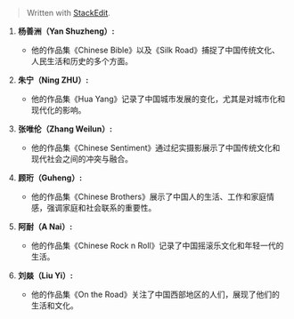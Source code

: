 


> Written with [StackEdit](https://stackedit.io/).
1.  **杨善洲（Yan Shuzheng）:**
    
    -   他的作品集《Chinese Bible》以及《Silk Road》捕捉了中国传统文化、人民生活和历史的多个方面。
2.  **朱宁（Ning ZHU）:**
    
    -   他的作品集《Hua Yang》记录了中国城市发展的变化，尤其是对城市化和现代化的影响。
3.  **张唯伦（Zhang Weilun）:**
    
    -   他的作品集《Chinese Sentiment》通过纪实摄影展示了中国传统文化和现代社会之间的冲突与融合。
4.  **顾珩（Guheng）:**
    
    -   他的作品集《Chinese Brothers》展示了中国人的生活、工作和家庭情感，强调家庭和社会联系的重要性。
5.  **阿耐（A Nai）:**
    
    -   他的作品集《Chinese Rock n Roll》记录了中国摇滚乐文化和年轻一代的生活。
6.  **刘燚（Liu Yi）:**
    
    -   他的作品集《On the Road》关注了中国西部地区的人们，展现了他们的生活和文化。
<!--stackedit_data:
eyJoaXN0b3J5IjpbOTM3OTY1NjczXX0=
-->